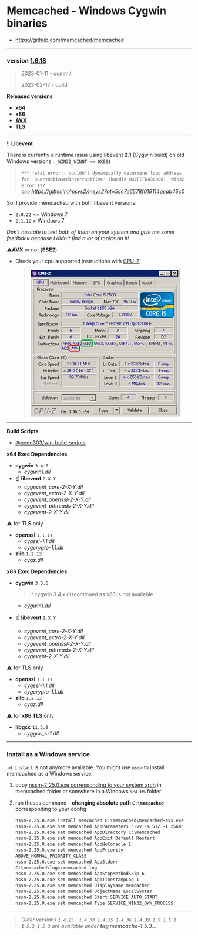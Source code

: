 # Memcached - Windows Cygwin binaries #
- https://github.com/memcached/memcached
----
### version [1.6.18](https://github.com/memcached/memcached/tree/1.6.18)

> 2023-01-11 - commit
>
> 2023-02-17 - build

**Released versions**

  - **x64** 
  - **x86**
  - **[AVX](https://msdn.microsoft.com/fr-fr/library/jj620901.aspx)**
  - **TLS**

---

:bangbang: **Libevent**  

There is currently a runtime issue using libevent **2.1** (Cygwin build) on old Windows versions : `_WIN32_WINNT <= 0X601`  
> `*** fatal error - couldn't dynamically determine load address for 'QueryUnbiasedInterruptTime' (handle 0x7FEFD430000), Win32 error 127`  
*see https://gitter.im/msys2/msys2?at=5ce7e6578f019114aeab45c0*  

So, I provide memcached with both libevent versions:  
- `2.0.22` <= Windows 7  
- `2.1.12` > Windows 7  

*Don't hesitate to test both of them on your system and give me some feedback because I didn't find a lot of topics on it!*

:warning:**AVX** or not (**SSE2**)

- Check your cpu supported instructions with [CPU-Z](https://www.cpuid.com/softwares/cpu-z.html)

  >  ![](https://github.com/nono303/PHP-memcache-dll/raw/master/avx.png)

-----
**Build Scripts** 

- [@nono303/win-build-scripts](https://github.com/nono303/win-build-scripts)

 **x64 Exec Dependencies**

 - **cygwin** `3.4.6`
   - *cygwin1.dll*
 - :point_up:  **libevent** `2.X.Y` 
   - *cygevent_core-2-X-Y.dll*
   - *cygevent_extra-2-X-Y.dll*
   - *cygevent_openssl-2-X-Y.dll*
   - *cygevent_pthreads-2-X-Y.dll*
   - *cygevent-2-X-Y.dll*

:warning: for **TLS** only
  - **openssl** `1.1.1s`
    - *cygssl-1.1.dll*
    - *cygcrypto-1.1.dll*
  - **zlib** `1.2.13`
    - *cygz.dll*  

 **x86 Exec Dependencies**

- **cygwin** `3.3.6`

  > :bangbang: cygwin 3.4.x discontinued as x86 is not available 

  - *cygwin1.dll*

 - :point_up:  **libevent** `2.X.Y` 
   - *cygevent_core-2-X-Y.dll*
   - *cygevent_extra-2-X-Y.dll*
   - *cygevent_openssl-2-X-Y.dll*
   - *cygevent_pthreads-2-X-Y.dll*
   - *cygevent-2-X-Y.dll*

:warning: for **TLS** only
  - **openssl** `1.1.1s`
    - *cygssl-1.1.dll*
    - *cygcrypto-1.1.dll*
  - **zlib** `1.2.13`
    - *cygz.dll*  

:warning: for **x86 TLS** only
  - **libgcc** `11.3.0`
    - *cyggcc_s-1.dll*

----

### Install as a Windows service

`-d install` is not anymore available. You might use `nssm` to install memcached as a Windows service:

1. copy [nssm-2.25.0.exe corresponding to your system arch](https://github.com/nono303/memcached/tree/master/nssm) in memcached folder or somwhere in a Windows `%PATH%` folder

2. run theses command - **changing absolute path `C:\memcached`** corresponding to your config

   ```
   nssm-2.25.0.exe install memcached C:\memcached\memcached-avx.exe
   nssm-2.25.0.exe set memcached AppParameters "-vv -m 512 -I 256m"
   nssm-2.25.0.exe set memcached AppDirectory C:\memcached
   nssm-2.25.0.exe set memcached AppExit Default Restart
   nssm-2.25.0.exe set memcached AppNoConsole 1
   nssm-2.25.0.exe set memcached AppPriority ABOVE_NORMAL_PRIORITY_CLASS
   nssm-2.25.0.exe set memcached AppStderr C:\memcached\logs\memcached.log
   nssm-2.25.0.exe set memcached AppStopMethodSkip 6
   nssm-2.25.0.exe set memcached AppTimestampLog 1
   nssm-2.25.0.exe set memcached DisplayName memcached
   nssm-2.25.0.exe set memcached ObjectName LocalSystem
   nssm-2.25.0.exe set memcached Start SERVICE_AUTO_START
   nssm-2.25.0.exe set memcached Type SERVICE_WIN32_OWN_PROCESS
   ```

----
> *Older versions `1.4.25. 1.4.33 1.4.35 1.4.36 1.4.39 1.5 1.5.1 1.5.2 1.5.3` are available under **tag memcache-1.5.3**...*